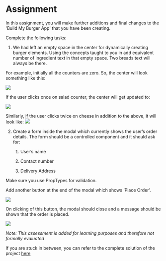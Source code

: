 # Assignment

In this assignment, you will make further additions and final changes to the 'Build My Burger App' that you have been creating.

Complete the following tasks:

1.	We had left an empty space in the center for dynamically creating burger elements. Using the concepts taught to you in add equivalent number of ingredient text in that empty space. Two breads text will always be there.


For example, initially all the counters are zero. So, the center will look something like this:

![](https://github.com/greyatom-school/the-minerva-project/raw/master/FEWD/sprint_4/images/BMB4.PNG)

If the user clicks once on salad counter, the center will get updated to:
 
![](https://github.com/greyatom-school/the-minerva-project/raw/master/FEWD/sprint_4/images/BMB51.PNG)

Similarly, if the user clicks twice on cheese in addition to the above, it will look like:
  ![](https://github.com/greyatom-school/the-minerva-project/raw/master/FEWD/sprint_4/images/BMB61.PNG)


2.	Create a form inside the modal which currently shows the user’s order details. The form should be a controlled component and it should ask for:

    1. User’s name

    2. Contact number

    3. Delivery Address


Make sure you use PropTypes for validation.

Add another button at the end of the modal which shows ‘Place Order’. 

![](https://github.com/greyatom-school/the-minerva-project/raw/master/FEWD/sprint_4/images/BMB7.PNG)


On clicking of this button, the modal should close and a message should be shown that the order is placed.     

![](https://github.com/greyatom-school/the-minerva-project/raw/master/FEWD/sprint_4/images/BMB8.PNG)



*Note: This assessment is added for learning purposes and therefore not formally evaluated*

If you are stuck in between, you can refer to the complete solution of the project [here](https://drive.google.com/file/d/1wOrV_oPT4hpIN889gDBVrIkS8eJUsP4i/view?usp=sharing)

